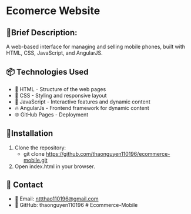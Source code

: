 # Ecomerce Website

## 🚀Brief Description:

A web-based interface for managing and selling mobile phones, built with HTML, CSS, JavaScript, and AngularJS.

## 📦 Technologies Used

- 🚀 HTML - Structure of the web pages
- 🎨 CSS - Styling and responsive layout
- 🎠 JavaScript - Interactive features and dynamic content
- 🔥 AngularJs - Frontend framework for dynamic content
- 🌐 GitHub Pages - Deployment

## 📌Installation

1. Clone the repository:
   - git clone https://github.com/thaonguyen110196/ecommerce-mobile.git
2. Open index.html in your browser.

## 📧 Contact

- 📩 Email: nttthao110196@gmail.com
- 📌 GitHub: thaonguyen110196
#   E c o m m e r c e - M o b i l e  
 